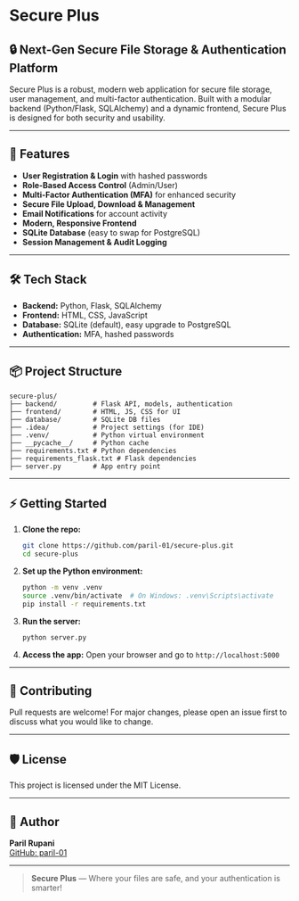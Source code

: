 # Secure Plus

## 🔒 Next-Gen Secure File Storage & Authentication Platform

Secure Plus is a robust, modern web application for secure file storage, user management, and multi-factor authentication. Built with a modular backend (Python/Flask, SQLAlchemy) and a dynamic frontend, Secure Plus is designed for both security and usability.

---

## 🚀 Features
- **User Registration & Login** with hashed passwords
- **Role-Based Access Control** (Admin/User)
- **Multi-Factor Authentication (MFA)** for enhanced security
- **Secure File Upload, Download & Management**
- **Email Notifications** for account activity
- **Modern, Responsive Frontend**
- **SQLite Database** (easy to swap for PostgreSQL)
- **Session Management & Audit Logging**

---

## 🛠️ Tech Stack
- **Backend:** Python, Flask, SQLAlchemy
- **Frontend:** HTML, CSS, JavaScript
- **Database:** SQLite (default), easy upgrade to PostgreSQL
- **Authentication:** MFA, hashed passwords

---

## 📦 Project Structure
```
secure-plus/
├── backend/         # Flask API, models, authentication
├── frontend/        # HTML, JS, CSS for UI
├── database/        # SQLite DB files
├── .idea/           # Project settings (for IDE)
├── .venv/           # Python virtual environment
├── __pycache__/     # Python cache
├── requirements.txt # Python dependencies
├── requirements_flask.txt # Flask dependencies
├── server.py        # App entry point
```

---

## ⚡ Getting Started
1. **Clone the repo:**
   ```bash
   git clone https://github.com/paril-01/secure-plus.git
   cd secure-plus
   ```
2. **Set up the Python environment:**
   ```bash
   python -m venv .venv
   source .venv/bin/activate  # On Windows: .venv\Scripts\activate
   pip install -r requirements.txt
   ```
3. **Run the server:**
   ```bash
   python server.py
   ```
4. **Access the app:**
   Open your browser and go to `http://localhost:5000`

---

## 🤝 Contributing
Pull requests are welcome! For major changes, please open an issue first to discuss what you would like to change.

---

## 🛡️ License
This project is licensed under the MIT License.

---

## 👤 Author
**Paril Rupani**  
[GitHub: paril-01](https://github.com/paril-01)

---

> **Secure Plus** — Where your files are safe, and your authentication is smarter!
